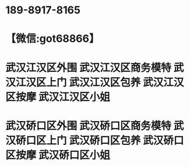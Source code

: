 # 189-8917-8165
# 【微信:got68866】
# 武汉江汉区外围 武汉江汉区商务模特 武汉江汉区上门 武汉江汉区包养 武汉江汉区按摩 武汉江汉区小姐
# 武汉硚口区外围 武汉硚口区商务模特 武汉硚口区上门 武汉硚口区包养 武汉硚口区按摩 武汉硚口区小姐
